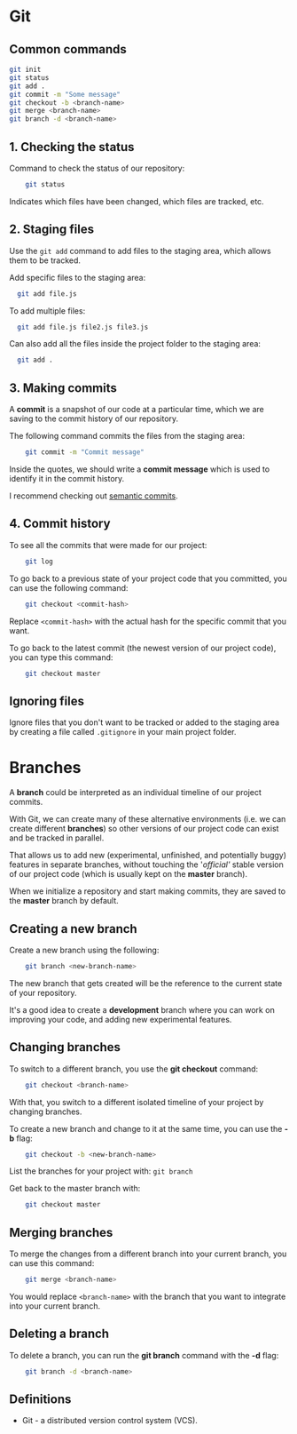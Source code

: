 # Git

## Common commands

```bash
git init
git status
git add .
git commit -m "Some message"
git checkout -b <branch-name>
git merge <branch-name>
git branch -d <branch-name>
```

## 1. Checking the status

Command to check the status of our repository:

```bash
    git status
```

Indicates which files have been changed, which files are tracked, etc.

## 2. Staging files

Use the `git add` command to add files to the staging area, which allows them to be tracked.

Add specific files to the staging area:

```bash
  git add file.js
```

To add multiple files:

```bash
  git add file.js file2.js file3.js
```

Can also add all the files inside the project folder to the staging area:

```bash
  git add .
```

## 3. Making commits

A **commit** is a snapshot of our code at a particular time, which we are saving to the commit history of our repository.

The following command commits the files from the staging area:

```bash
    git commit -m "Commit message"
```

Inside the quotes, we should write a **commit message** which is used to identify it in the commit history.

I recommend checking out [semantic commits](SEMANTIC-COMMITS.md).

## 4. Commit history

To see all the commits that were made for our project:

```bash
    git log
```

To go back to a previous state of your project code that you committed, you can use the following command:

```bash
    git checkout <commit-hash>
```

Replace `<commit-hash>` with the actual hash for the specific commit that you want.

To go back to the latest commit (the newest version of our project code), you can type this command:

```bash
    git checkout master
```

## Ignoring files

Ignore files that you don't want to be tracked or added to the staging area by creating a file called `.gitignore` in your main project folder.

# Branches

A **branch** could be interpreted as an individual timeline of our project commits.

With Git, we can create many of these alternative environments (i.e. we can create different **branches**) so other versions of our project code can exist and be tracked in parallel.

That allows us to add new (experimental, unfinished, and potentially buggy) features in separate branches, without touching the '_official'_ stable version of our project code (which is usually kept on the **master** branch).

When we initialize a repository and start making commits, they are saved to the **master** branch by default.

## Creating a new branch

Create a new branch using the following:

```bash
    git branch <new-branch-name>
```

The new branch that gets created will be the reference to the current state of your repository.

It's a good idea to create a **development** branch where you can work on improving your code, and adding new experimental features.

## Changing branches

To switch to a different branch, you use the **git checkout** command:

```bash
    git checkout <branch-name>
```

With that, you switch to a different isolated timeline of your project by changing branches.

To create a new branch and change to it at the same time, you can use the **-b** flag:

```bash
    git checkout -b <new-branch-name>
```

List the branches for your project with: `git branch`

Get back to the master branch with:

```bash
    git checkout master
```

## Merging branches

To merge the changes from a different branch into your current branch, you can use this command:

```bash
    git merge <branch-name>
```

You would replace `<branch-name>` with the branch that you want to integrate into your current branch.

## Deleting a branch

To delete a branch, you can run the **git branch** command with the **-d** flag:

```bash
    git branch -d <branch-name>
```

## Definitions

- Git - a distributed version control system (VCS).

